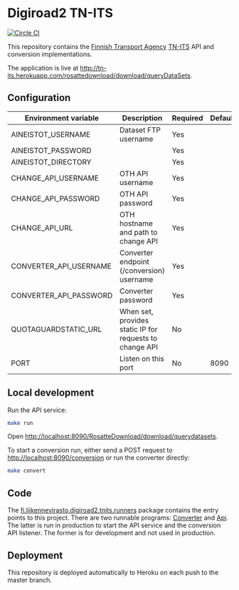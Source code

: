 # Digiroad2 TN-ITS

[![Circle CI](https://circleci.com/gh/finnishtransportagency/tn-its.svg?style=svg)](https://circleci.com/gh/finnishtransportagency/tn-its)

This repository contains the [Finnish Transport Agency](http://www.liikennevirasto.fi/web/en) [TN-ITS](http://tn-its.eu) API and conversion implementations.

The application is live at http://tn-its.herokuapp.com/rosattedownload/download/queryDataSets.

## Configuration

| Environment variable     | Description                                             | Required   | Default   |
| ------------------------ | -------------                                           | ---------- | --------- |
| AINEISTOT_USERNAME       | Dataset FTP username                                    | Yes        |           |
| AINEISTOT_PASSWORD       |                                                         | Yes        |           |
| AINEISTOT_DIRECTORY      |                                                         | Yes        |           |
| CHANGE_API_USERNAME      | OTH API username                                        | Yes        |           |
| CHANGE_API_PASSWORD      | OTH API password                                        | Yes        |           |
| CHANGE_API_URL           | OTH hostname and path to change API                     | Yes        |           |
| CONVERTER_API_USERNAME   | Converter endpoint (/conversion) username               | Yes        |           |
| CONVERTER_API_PASSWORD   | Converter password                                      | Yes        |           |
| QUOTAGUARDSTATIC_URL     | When set, provides static IP for requests to change API | No         |           |
| PORT                     | Listen on this port                                     | No         | 8090      |

## Local development

Run the API service:

```sh
make run
```

Open [http://localhost:8090/RosatteDownload/download/querydatasets](http://localhost:8090/RosatteDownload/download/querydatasets).

To start a conversion run, either send a POST request to [http://localhost:8090/conversion]() or run the converter directly:

```sh
make convert
```

## Code

The [fi.liikennevirasto.digiroad2.tnits.runners](src/main/scala/fi/liikennevirasto/digiroad2/tnits/runners) package
contains the entry points to this project.
There are two runnable programs:
[Converter](src/main/scala/fi/liikennevirasto/digiroad2/tnits/runners/Converter.scala)
and
[Api](src/main/scala/fi/liikennevirasto/digiroad2/tnits/runners/Api.scala).
The latter is run in production to start the API service and the conversion API listener.
The former is for development and not used in production.

## Deployment

This repository is deployed automatically to Heroku on each push to the master branch.
